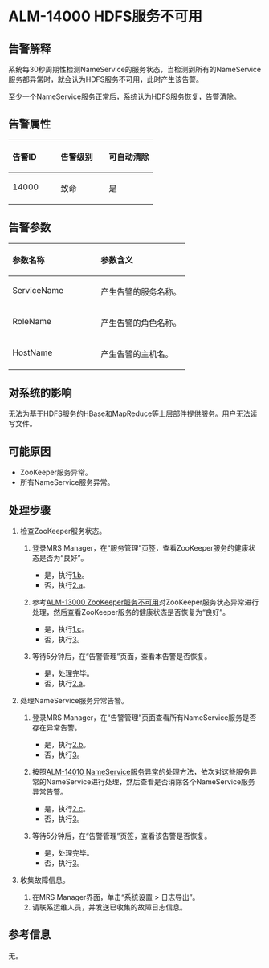 # ALM-14000 HDFS服务不可用<a name="ZH-CN_TOPIC_0174499346"></a>

## 告警解释<a name="zh-cn_topic_0093195046_zh-cn_topic_0035998720_section18389930"></a>

系统每30秒周期性检测NameService的服务状态，当检测到所有的NameService服务都异常时，就会认为HDFS服务不可用，此时产生该告警。

至少一个NameService服务正常后，系统认为HDFS服务恢复，告警清除。

## 告警属性<a name="zh-cn_topic_0093195046_zh-cn_topic_0035998720_section31291646"></a>

<a name="zh-cn_topic_0093195046_zh-cn_topic_0035998720_table21421675"></a>
<table><thead align="left"><tr id="zh-cn_topic_0093195046_zh-cn_topic_0035998720_row9119245"><th class="cellrowborder" valign="top" width="33.33333333333333%" id="mcps1.1.4.1.1"><p id="zh-cn_topic_0093195046_zh-cn_topic_0035998720_p461342"><a name="zh-cn_topic_0093195046_zh-cn_topic_0035998720_p461342"></a><a name="zh-cn_topic_0093195046_zh-cn_topic_0035998720_p461342"></a>告警ID</p>
</th>
<th class="cellrowborder" valign="top" width="33.33333333333333%" id="mcps1.1.4.1.2"><p id="zh-cn_topic_0093195046_zh-cn_topic_0035998720_p37368736"><a name="zh-cn_topic_0093195046_zh-cn_topic_0035998720_p37368736"></a><a name="zh-cn_topic_0093195046_zh-cn_topic_0035998720_p37368736"></a>告警级别</p>
</th>
<th class="cellrowborder" valign="top" width="33.33333333333333%" id="mcps1.1.4.1.3"><p id="zh-cn_topic_0093195046_zh-cn_topic_0035998720_p6968762"><a name="zh-cn_topic_0093195046_zh-cn_topic_0035998720_p6968762"></a><a name="zh-cn_topic_0093195046_zh-cn_topic_0035998720_p6968762"></a>可自动清除</p>
</th>
</tr>
</thead>
<tbody><tr id="zh-cn_topic_0093195046_zh-cn_topic_0035998720_row27598869"><td class="cellrowborder" valign="top" width="33.33333333333333%" headers="mcps1.1.4.1.1 "><p id="zh-cn_topic_0093195046_zh-cn_topic_0035998720_p20915929"><a name="zh-cn_topic_0093195046_zh-cn_topic_0035998720_p20915929"></a><a name="zh-cn_topic_0093195046_zh-cn_topic_0035998720_p20915929"></a>14000</p>
</td>
<td class="cellrowborder" valign="top" width="33.33333333333333%" headers="mcps1.1.4.1.2 "><p id="zh-cn_topic_0093195046_zh-cn_topic_0035998720_p16468652"><a name="zh-cn_topic_0093195046_zh-cn_topic_0035998720_p16468652"></a><a name="zh-cn_topic_0093195046_zh-cn_topic_0035998720_p16468652"></a>致命</p>
</td>
<td class="cellrowborder" valign="top" width="33.33333333333333%" headers="mcps1.1.4.1.3 "><p id="zh-cn_topic_0093195046_zh-cn_topic_0035998720_p58892473"><a name="zh-cn_topic_0093195046_zh-cn_topic_0035998720_p58892473"></a><a name="zh-cn_topic_0093195046_zh-cn_topic_0035998720_p58892473"></a>是</p>
</td>
</tr>
</tbody>
</table>

## 告警参数<a name="zh-cn_topic_0093195046_zh-cn_topic_0035998720_section13189358"></a>

<a name="zh-cn_topic_0093195046_zh-cn_topic_0035998720_table5560998"></a>
<table><thead align="left"><tr id="zh-cn_topic_0093195046_zh-cn_topic_0035998720_row7715150"><th class="cellrowborder" valign="top" width="50%" id="mcps1.1.3.1.1"><p id="zh-cn_topic_0093195046_zh-cn_topic_0035998720_p20947391"><a name="zh-cn_topic_0093195046_zh-cn_topic_0035998720_p20947391"></a><a name="zh-cn_topic_0093195046_zh-cn_topic_0035998720_p20947391"></a>参数名称</p>
</th>
<th class="cellrowborder" valign="top" width="50%" id="mcps1.1.3.1.2"><p id="zh-cn_topic_0093195046_zh-cn_topic_0035998720_p19017142"><a name="zh-cn_topic_0093195046_zh-cn_topic_0035998720_p19017142"></a><a name="zh-cn_topic_0093195046_zh-cn_topic_0035998720_p19017142"></a>参数含义</p>
</th>
</tr>
</thead>
<tbody><tr id="zh-cn_topic_0093195046_zh-cn_topic_0035998720_row63993496"><td class="cellrowborder" valign="top" width="50%" headers="mcps1.1.3.1.1 "><p id="zh-cn_topic_0093195046_zh-cn_topic_0035998720_p16090703"><a name="zh-cn_topic_0093195046_zh-cn_topic_0035998720_p16090703"></a><a name="zh-cn_topic_0093195046_zh-cn_topic_0035998720_p16090703"></a>ServiceName</p>
</td>
<td class="cellrowborder" valign="top" width="50%" headers="mcps1.1.3.1.2 "><p id="zh-cn_topic_0093195046_zh-cn_topic_0035998720_p28278595"><a name="zh-cn_topic_0093195046_zh-cn_topic_0035998720_p28278595"></a><a name="zh-cn_topic_0093195046_zh-cn_topic_0035998720_p28278595"></a>产生告警的服务名称。</p>
</td>
</tr>
<tr id="zh-cn_topic_0093195046_zh-cn_topic_0035998720_row53180767"><td class="cellrowborder" valign="top" width="50%" headers="mcps1.1.3.1.1 "><p id="zh-cn_topic_0093195046_zh-cn_topic_0035998720_p12674872"><a name="zh-cn_topic_0093195046_zh-cn_topic_0035998720_p12674872"></a><a name="zh-cn_topic_0093195046_zh-cn_topic_0035998720_p12674872"></a>RoleName</p>
</td>
<td class="cellrowborder" valign="top" width="50%" headers="mcps1.1.3.1.2 "><p id="zh-cn_topic_0093195046_zh-cn_topic_0035998720_p20031746"><a name="zh-cn_topic_0093195046_zh-cn_topic_0035998720_p20031746"></a><a name="zh-cn_topic_0093195046_zh-cn_topic_0035998720_p20031746"></a>产生告警的角色名称。</p>
</td>
</tr>
<tr id="zh-cn_topic_0093195046_zh-cn_topic_0035998720_row46067993"><td class="cellrowborder" valign="top" width="50%" headers="mcps1.1.3.1.1 "><p id="zh-cn_topic_0093195046_zh-cn_topic_0035998720_p40519951"><a name="zh-cn_topic_0093195046_zh-cn_topic_0035998720_p40519951"></a><a name="zh-cn_topic_0093195046_zh-cn_topic_0035998720_p40519951"></a>HostName</p>
</td>
<td class="cellrowborder" valign="top" width="50%" headers="mcps1.1.3.1.2 "><p id="zh-cn_topic_0093195046_zh-cn_topic_0035998720_p60890569"><a name="zh-cn_topic_0093195046_zh-cn_topic_0035998720_p60890569"></a><a name="zh-cn_topic_0093195046_zh-cn_topic_0035998720_p60890569"></a>产生告警的主机名。</p>
</td>
</tr>
</tbody>
</table>

## 对系统的影响<a name="zh-cn_topic_0093195046_zh-cn_topic_0035998720_section51595365"></a>

无法为基于HDFS服务的HBase和MapReduce等上层部件提供服务。用户无法读写文件。

## 可能原因<a name="zh-cn_topic_0093195046_zh-cn_topic_0035998720_section61705107"></a>

-   ZooKeeper服务异常。
-   所有NameService服务异常。

## 处理步骤<a name="zh-cn_topic_0093195046_zh-cn_topic_0035998720_section18475057"></a>

1.  检查ZooKeeper服务状态。
    1.  登录MRS Manager，在“服务管理”页签，查看ZooKeeper服务的健康状态是否为“良好”。
        -   是，执行[1.b](#zh-cn_topic_0093195046_zh-cn_topic_0035998720_cn_58_42_000001_4_mmccppss_ss2)。
        -   否，执行[2.a](#zh-cn_topic_0093195046_zh-cn_topic_0035998720_cn_58_42_000001_4_mmccppss_ss4)。

    2.  <a name="zh-cn_topic_0093195046_zh-cn_topic_0035998720_cn_58_42_000001_4_mmccppss_ss2"></a>参考[ALM-13000 ZooKeeper服务不可用](ALM-13000-ZooKeeper服务不可用-27.md#ZH-CN_TOPIC_0174499343)对ZooKeeper服务状态异常进行处理，然后查看ZooKeeper服务的健康状态是否恢复为“良好”。
        -   是，执行[1.c](#zh-cn_topic_0093195046_zh-cn_topic_0035998720_cn_58_42_000001_4_mmccppss_ss3)。
        -   否，执行[3](#zh-cn_topic_0093195046_zh-cn_topic_0035998720_li54804473152740)。

    3.  <a name="zh-cn_topic_0093195046_zh-cn_topic_0035998720_cn_58_42_000001_4_mmccppss_ss3"></a>等待5分钟后，在“告警管理”页面，查看本告警是否恢复。
        -   是，处理完毕。
        -   否，执行[2.a](#zh-cn_topic_0093195046_zh-cn_topic_0035998720_cn_58_42_000001_4_mmccppss_ss4)。

2.  处理NameService服务异常告警。
    1.  <a name="zh-cn_topic_0093195046_zh-cn_topic_0035998720_cn_58_42_000001_4_mmccppss_ss4"></a>登录MRS Manager，在“告警管理”页面查看所有NameService服务是否存在异常告警。
        -   是，执行[2.b](#zh-cn_topic_0093195046_zh-cn_topic_0035998720_cn_58_42_000001_4_mmccppss_ss5)。
        -   否，执行[3](#zh-cn_topic_0093195046_zh-cn_topic_0035998720_li54804473152740)。

    2.  <a name="zh-cn_topic_0093195046_zh-cn_topic_0035998720_cn_58_42_000001_4_mmccppss_ss5"></a>按照[ALM-14010 NameService服务异常](ALM-14010-NameService服务异常-39.md#ZH-CN_TOPIC_0174499355)的处理方法，依次对这些服务异常的NameService进行处理，然后查看是否消除各个NameService服务异常告警。
        -   是，执行[2.c](#zh-cn_topic_0093195046_zh-cn_topic_0035998720_cn_58_42_000001_4_mmccppss_checkbk_5)。
        -   否，执行[3](#zh-cn_topic_0093195046_zh-cn_topic_0035998720_li54804473152740)。

    3.  <a name="zh-cn_topic_0093195046_zh-cn_topic_0035998720_cn_58_42_000001_4_mmccppss_checkbk_5"></a>等待5分钟后，在“告警管理”页签，查看该告警是否恢复。
        -   是，处理完毕。
        -   否，执行[3](#zh-cn_topic_0093195046_zh-cn_topic_0035998720_li54804473152740)。

3.  <a name="zh-cn_topic_0093195046_zh-cn_topic_0035998720_li54804473152740"></a>收集故障信息。
    1.  在MRS Manager界面，单击“系统设置 \> 日志导出”。
    2.  请联系运维人员，并发送已收集的故障日志信息。


## 参考信息<a name="zh-cn_topic_0093195046_zh-cn_topic_0035998720_section32057793"></a>

无。

